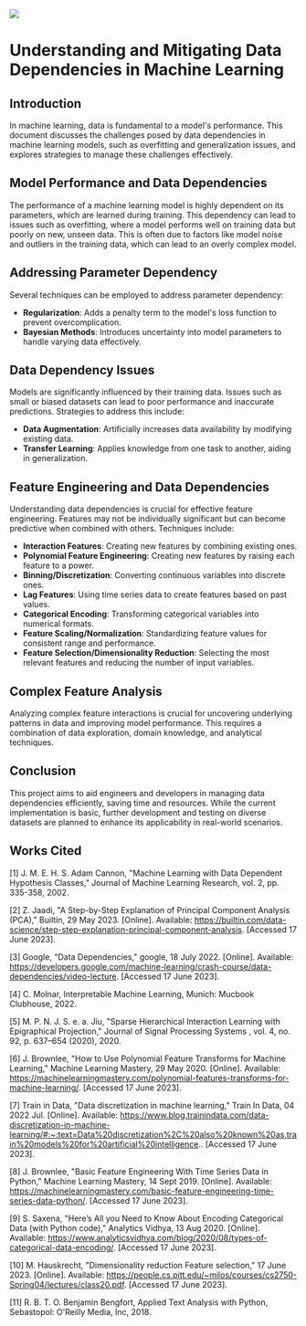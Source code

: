 ![](https://www.researchgate.net/publication/282295406/figure/fig5/AS:293122371276855@1446897227595/An-example-dependency-graph-formed-by-all-hyper-parameters-of-a-machine-learning-algorithm.png)
# Understanding and Mitigating Data Dependencies in Machine Learning

## Introduction
In machine learning, data is fundamental to a model's performance. This document discusses the challenges posed by data dependencies in machine learning models, such as overfitting and generalization issues, and explores strategies to manage these challenges effectively.

## Model Performance and Data Dependencies
The performance of a machine learning model is highly dependent on its parameters, which are learned during training. This dependency can lead to issues such as overfitting, where a model performs well on training data but poorly on new, unseen data. This is often due to factors like model noise and outliers in the training data, which can lead to an overly complex model.

## Addressing Parameter Dependency
Several techniques can be employed to address parameter dependency:
- **Regularization**: Adds a penalty term to the model's loss function to prevent overcomplication.
- **Bayesian Methods**: Introduces uncertainty into model parameters to handle varying data effectively.

## Data Dependency Issues
Models are significantly influenced by their training data. Issues such as small or biased datasets can lead to poor performance and inaccurate predictions. Strategies to address this include:
- **Data Augmentation**: Artificially increases data availability by modifying existing data.
- **Transfer Learning**: Applies knowledge from one task to another, aiding in generalization.

## Feature Engineering and Data Dependencies
Understanding data dependencies is crucial for effective feature engineering. Features may not be individually significant but can become predictive when combined with others. Techniques include:
- **Interaction Features**: Creating new features by combining existing ones.
- **Polynomial Feature Engineering**: Creating new features by raising each feature to a power.
- **Binning/Discretization**: Converting continuous variables into discrete ones.
- **Lag Features**: Using time series data to create features based on past values.
- **Categorical Encoding**: Transforming categorical variables into numerical formats.
- **Feature Scaling/Normalization**: Standardizing feature values for consistent range and performance.
- **Feature Selection/Dimensionality Reduction**: Selecting the most relevant features and reducing the number of input variables.

## Complex Feature Analysis
Analyzing complex feature interactions is crucial for uncovering underlying patterns in data and improving model performance. This requires a combination of data exploration, domain knowledge, and analytical techniques.

## Conclusion
This project aims to aid engineers and developers in managing data dependencies efficiently, saving time and resources. While the current implementation is basic, further development and testing on diverse datasets are planned to enhance its applicability in real-world scenarios.
## Works Cited

[1] J. M. E. H. S. Adam Cannon, "Machine Learning with Data Dependent Hypothesis Classes," Journal of Machine Learning Research, vol. 2, pp. 335-358, 2002.

[2] Z. Jaadi, "A Step-by-Step Explanation of Principal Component Analysis (PCA)," Builtin, 29 May 2023. [Online]. Available: https://builtin.com/data-science/step-step-explanation-principal-component-analysis. [Accessed 17 June 2023].

[3] Google, "Data Dependencies," google, 18 July 2022. [Online]. Available: https://developers.google.com/machine-learning/crash-course/data-dependencies/video-lecture. [Accessed 17 June 2023].

[4] C. Molnar, Interpretable Machine Learning, Munich: Mucbook Clubhouse, 2022.

[5] M. P. N. J. S. e. a. Jiu, "Sparse Hierarchical Interaction Learning with Epigraphical Projection," Journal of Signal Processing Systems , vol. 4, no. 92, p. 637–654 (2020), 2020.

[6] J. Brownlee, "How to Use Polynomial Feature Transforms for Machine Learning," Machine Learning Mastery, 29 May 2020. [Online]. Available: https://machinelearningmastery.com/polynomial-features-transforms-for-machine-learning/. [Accessed 17 June 2023].

[7] Train in Data, "Data discretization in machine learning," Train In Data, 04 2022 Jul. [Online]. Available: https://www.blog.trainindata.com/data-discretization-in-machine-learning/#:~:text=Data%20discretization%2C%20also%20known%20as,train%20models%20for%20artificial%20intelligence.. [Accessed 17 June 2023].

[8] J. Brownlee, "Basic Feature Engineering With Time Series Data in Python," Machine Learning Mastery, 14 Sept 2019. [Online]. Available: https://machinelearningmastery.com/basic-feature-engineering-time-series-data-python/. [Accessed 17 June 2023].

[9] S. Saxena, "Here’s All you Need to Know About Encoding Categorical Data (with Python code)," Analytics Vidhya, 13 Aug 2020. [Online]. Available: https://www.analyticsvidhya.com/blog/2020/08/types-of-categorical-data-encoding/. [Accessed 17 June 2023].

[10] M. Hauskrecht, "Dimensionality reduction Feature selection," 17 June 2023. [Online]. Available: https://people.cs.pitt.edu/~milos/courses/cs2750-Spring04/lectures/class20.pdf. [Accessed 17 June 2023].

[11] R. B. T. O. Benjamin Bengfort, Applied Text Analysis with Python, Sebastopol: O'Reilly Media, Inc, 2018.

